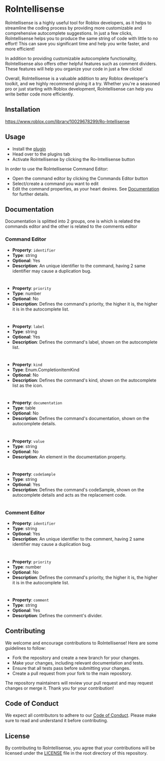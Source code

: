 # RoIntellisense

RoIntellisense is a highly useful tool for Roblox developers, as it helps to streamline the coding process by providing more customizable and comprehensive autocomplete suggestions. In just a few clicks, RoIntellisense helps you to produce the same string of code with little to no effort! This can save you significant time and help you write faster, and more efficient!

In addition to providing customizable autocomplete functionality, RoIntellisense also offers other helpful features such as comment dividers. These features will help you organize your code in just a few clicks!

Overall, RoIntellisense is a valuable addition to any Roblox developer's toolkit, and we highly recommend giving it a try. Whether you're a seasoned pro or just starting with Roblox development, RoIntellisense can help you write better code more efficiently.

## Installation

https://www.roblox.com/library/10029678299/Ro-Intellisense

## Usage

- Install the [plugin](#Installation)
- Head over to the plugins tab
- Activate RoIntellisense by clicking the Ro-Intellisense button

In order to use the RoIntellisense Command Editor:
- Open the command editor by clicking the Commands Editor button
- Select/create a command you want to edit
- Edit the command properties, as your heart desires. See [Documentation](#Documentation) for further details.

## Documentation

Documentation is splitted into 2 groups, one is which is related the commands editor and the other is related to the comments editor

### Command Editor

- __Property__: `identifier`
- __Type__: string
- __Optional__: Yes
- __Description__: An unique identifier to the command, having 2 same identifier may cause a duplication bug.

#

- __Property__: `priority`
- __Type__: number
- __Optional__: No
- __Description__: Defines the command's priority, the higher it is, the higher it is in the autocomplete list.

#

- __Property__: `label`
- __Type__: string
- __Optional__: Yes
- __Description__: Defines the command's label, shown on the autocomplete list.

#

- __Property__: `kind`
- __Type__: Enum.CompletionItemKind
- __Optional__: No
- __Description__: Defines the command's kind, shown on the autocomplete list as the icon.

#

- __Property__: `documentation`
- __Type__: table
- __Optional__: No
- __Description__: Defines the command's documentation, shown on the autocomplete details.

#

- __Property__: `value`
- __Type__: string
- __Optional__: No
- __Description__: An element in the documentation property.

#

- __Property__: `codeSample`
- __Type__: string
- __Optional__: Yes
- __Description__: Defines the command's codeSample, shown on the autocomplete details and acts as the replacement code.

#

### Comment Editor

- __Property__: `identifier`
- __Type__: string
- __Optional__: Yes
- __Description__: An unique identifier to the comment, having 2 same identifier may cause a duplication bug.

#

- __Property__: `priority`
- __Type__: number
- __Optional__: No
- __Description__: Defines the command's priority, the higher it is, the higher it is in the autocomplete list.

#

- __Property__: `comment`
- __Type__: string
- __Optional__: Yes
- __Description__: Defines the comment's divider.


## Contributing
We welcome and encourage contributions to RoIntellisense! Here are some guidelines to follow:

- Fork the repository and create a new branch for your changes.
- Make your changes, including relevant documentation and tests.
- Ensure that all tests pass before submitting your changes.
- Create a pull request from your fork to the main repository.

The repository maintainers will review your pull request and may request changes or merge it.
Thank you for your contribution!

## Code of Conduct
We expect all contributors to adhere to our [Code of Conduct](CODE-OF-CONDUCT). Please make sure to read and understand it before contributing.

## License
By contributing to RoIntellisense, you agree that your contributions will be licensed under the [LICENSE](LICENSE) file in the root directory of this repository.
